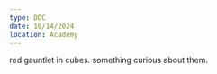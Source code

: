 ```yaml
---
type: DDC
date: 10/14/2024
location: Academy
---
```


red gauntlet in cubes. something curious about them.